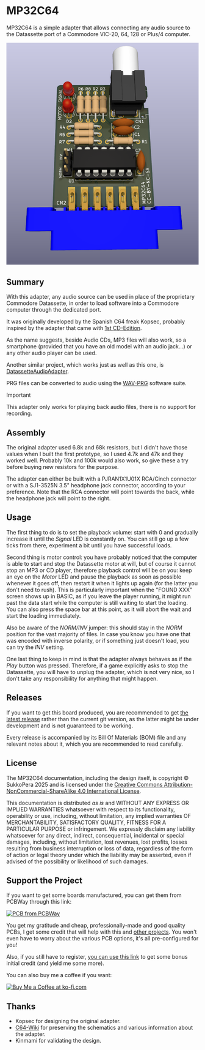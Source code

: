 # MP32C64
MP32C64 is a simple adapter that allows connecting any audio source to the Datassette port of a Commodore VIC-20, 64, 128 or Plus/4 computer.

![Board](https://raw.githubusercontent.com/SukkoPera/MP32C64/master/img/render-top.png)

## Summary
With this adapter, any audio source can be used in place of the proprietary Commodore Datassette, in order to load software into a Commodore computer through the dedicated port.

It was originally developed by the Spanish C64 freak Kopsec, probably inspired by the adapter that came with [1st CD-Edition](https://www.c64-wiki.com/wiki/1st_CD-Edition_(Collection)).

As the name suggests, beside Audio CDs, MP3 files will also work, so a smartphone (provided that you have an old model with an audio jack...) or any other audio player can be used.

Another similar project, which works just as well as this one, is [DatassetteAudioAdapter](https://github.com/SukkoPera/DatassetteAudioAdapter).

PRG files can be converted to audio using the [WAV-PRG](https://wav-prg.sourceforge.io/) software suite.

> [!IMPORTANT]
> This adapter only works for playing back audio files, there is no support for recording.

## Assembly
The original adapter used 6.8k and 68k resistors, but I didn't have those values when I built the first prototype, so I used 4.7k and 47k and they worked well. Probably 10k and 100k would also work, so give these a try before buying new resistors for the purpose.

The adapter can either be built with a PJRAN1X1U01X RCA/Cinch connector or with a SJ1-3525N 3.5" headphone jack connector, according to your preference. Note that the RCA connector will point towards the back, while the headphone jack will point to the right.

## Usage
The first thing to do is to set the playback volume: start with 0 and gradually increase it until the *Signal* LED is constantly on. You can still go up a few ticks from there, experiment a bit until you have successful loads.

Second thing is motor control: you have probably noticed that the computer is able to start and stop the Datassette motor at will, but of course it cannot stop an MP3 or CD player, therefore playback control will be on you: keep an eye on the *Motor* LED and pause the playback as soon as possible whenever it goes off, then restart it when it lights up again (for the latter you don't need to rush). This is particularly important when the "FOUND XXX" screen shows up in BASIC, as if you leave the player running, it might run past the data start while the computer is still waiting to start the loading. You can also press the space bar at this point, as it will abort the wait and start the loading immediately.

Also be aware of the *NORM/INV* jumper: this should stay in the *NORM* position for the vast majority of files. In case you know you have one that was encoded with inverse polarity, or if something just doesn't load, you can try the *INV* setting.

One last thing to keep in mind is that the adapter always behaves as if the *Play* button was pressed. Therefore, if a game explicitly asks to stop the Datassette, you will have to unplug the adapter, which is not very nice, so I don't take any responsibility for anything that might happen.

## Releases
If you want to get this board produced, you are recommended to get [the latest release](https://github.com/SukkoPera/MP32C64/releases) rather than the current git version, as the latter might be under development and is not guaranteed to be working.

Every release is accompanied by its Bill Of Materials (BOM) file and any relevant notes about it, which you are recommended to read carefully.

## License
The MP32C64 documentation, including the design itself, is copyright &copy; SukkoPera 2025 and is licensed under the [Creative Commons Attribution-NonCommercial-ShareAlike 4.0 International License](https://creativecommons.org/licenses/by-nc-sa/4.0/).

This documentation is distributed *as is* and WITHOUT ANY EXPRESS OR IMPLIED WARRANTIES whatsoever with respect to its functionality, operability or use, including, without limitation, any implied warranties OF MERCHANTABILITY, SATISFACTORY QUALITY, FITNESS FOR A PARTICULAR PURPOSE or infringement. We expressly disclaim any liability whatsoever for any direct, indirect, consequential, incidental or special damages, including, without limitation, lost revenues, lost profits, losses resulting from business interruption or loss of data, regardless of the form of action or legal theory under which the liability may be asserted, even if advised of the possibility or likelihood of such damages.

## Support the Project
If you want to get some boards manufactured, you can get them from PCBWay through this link:

[![PCB from PCBWay](https://www.pcbway.com/project/img/images/frompcbway.png)](https://www.pcbway.com/project/shareproject/MP32C64_Replace_the_Commodore_Datassette_with_any_audio_source_7410640e.html)

You get my gratitude and cheap, professionally-made and good quality PCBs, I get some credit that will help with this and [other projects](https://www.pcbway.com/project/member/shareproject/?bmbid=41100). You won't even have to worry about the various PCB options, it's all pre-configured for you!

Also, if you still have to register, [you can use this link](https://www.pcbway.com/setinvite.aspx?inviteid=41100) to get some bonus initial credit (and yield me some more).

You can also buy me a coffee if you want:

<a href='https://ko-fi.com/L3L0U18L' target='_blank'><img height='36' style='border:0px;height:36px;' src='https://az743702.vo.msecnd.net/cdn/kofi2.png?v=2' border='0' alt='Buy Me a Coffee at ko-fi.com' /></a>

## Thanks
* Kopsec for designing the original adapter.
* [C64-Wiki](https://www.c64-wiki.com/wiki/Main_Page) for preserving the schematics and various information about the adapter.
* Kinmami for validating the design.

